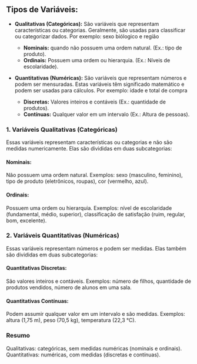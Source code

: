 
## Tipos de Variáveis:

- **Qualitativas (Categóricas):** São variáveis que representam características ou categorias. Geralmente, são usadas para classificar ou categorizar dados. Por exemplo: sexo biólogico e região  
  - **Nominais:** quando não possuem uma ordem natural. (Ex.: tipo de produto).    
  - **Ordinais:** Possuem uma ordem ou hierarquia. (Ex.: Níveis de escolaridade).  
  
- **Quantitativas (Numéricas):** São variáveis que representam números e podem ser mensuradas. Estas variáveis têm significado matemático e podem ser usadas para cálculos. Por exemplo: idade e total de compra  
  - **Discretas:** Valores inteiros e contáveis (Ex.: quantidade de produtos).    
  - **Contínuas:** Qualquer valor em um intervalo (Ex.: Altura de pessoas).


### 1. Variáveis Qualitativas (Categóricas)
Essas variáveis representam características ou categorias e não são medidas numericamente. Elas são divididas em duas subcategorias:
#### Nominais: 
Não possuem uma ordem natural. 
Exemplos: sexo (masculino, feminino), tipo de produto (eletrônicos, roupas), cor (vermelho, azul).
#### Ordinais: 
Possuem uma ordem ou hierarquia. 
Exemplos: nível de escolaridade (fundamental, médio, superior), classificação de satisfação (ruim, regular, bom, excelente).

### 2. Variáveis Quantitativas (Numéricas)
Essas variáveis representam números e podem ser medidas. Elas também são divididas em duas subcategorias:
#### Quantitativas Discretas: 
São valores inteiros e contáveis. 
Exemplos: número de filhos, quantidade de produtos vendidos, número de alunos em uma sala.
#### Quantitativas Contínuas: 
Podem assumir qualquer valor em um intervalo e são medidas. 
Exemplos: altura (1,75 m), peso (70,5 kg), temperatura (22,3 °C).
### Resumo

Qualitativas: categóricas, sem medidas numéricas (nominais e ordinais).
Quantitativas: numéricas, com medidas (discretas e contínuas).
 